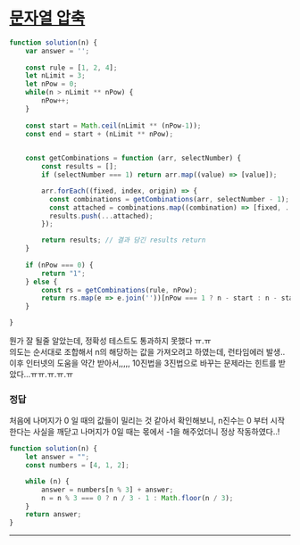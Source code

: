 # [문자열 압축](https://programmers.co.kr/learn/courses/30/lessons/12899?language=javascript)


```js
function solution(n) {
    var answer = '';
    
    const rule = [1, 2, 4];
    let nLimit = 3;
    let nPow = 0;
    while(n > nLimit ** nPow) {
        nPow++;
    }
    
    const start = Math.ceil(nLimit ** (nPow-1));
    const end = start + (nLimit ** nPow);

    
    const getCombinations = function (arr, selectNumber) {
        const results = [];
        if (selectNumber === 1) return arr.map((value) => [value]);

        arr.forEach((fixed, index, origin) => {
          const combinations = getCombinations(arr, selectNumber - 1);
          const attached = combinations.map((combination) => [fixed, ...combination]);
          results.push(...attached);
        });

        return results; // 결과 담긴 results return
    }
    
    if (nPow === 0) {
        return "1";
    } else {
        const rs = getCombinations(rule, nPow);
        return rs.map(e => e.join(''))[nPow === 1 ? n - start : n - start - 1];
    }

}
```
뭔가 잘 될줄 알았는데, 정확성 테스트도 통과하지 못했다 ㅠ.ㅠ   
의도는 순서대로 조합해서 n의 해당하는 값을 가져오려고 하였는데, 런타임에러 발생..   
이후 인터넷의 도움을 약간 받아서,,,,, 10진법을 3진법으로 바꾸는 문제라는 힌트를 받았다...ㅠㅠ.ㅠ.ㅠ.ㅠ

### 정답
처음에 나머지가 0 일 때의 값들이 밀리는 것 같아서 확인해보니, n진수는 0 부터 시작한다는 사실을 깨닫고 나머지가 0일 때는 몫에서 -1을 해주었더니 정상 작동하였다..!
```js
function solution(n) {
    let answer = "";
    const numbers = [4, 1, 2];

    while (n) {
        answer = numbers[n % 3] + answer;
        n = n % 3 === 0 ? n / 3 - 1 : Math.floor(n / 3); 
    }
    return answer;
}
```

---